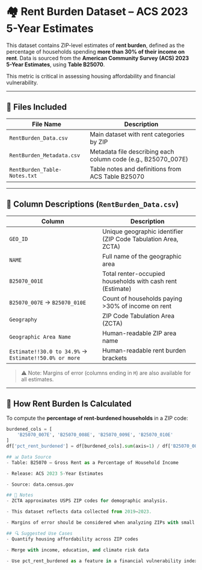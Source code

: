 # 🏘️ Rent Burden Dataset – ACS 2023 5-Year Estimates

This dataset contains ZIP-level estimates of **rent burden**, defined as the percentage of households spending **more than 30% of their income on rent**. Data is sourced from the **American Community Survey (ACS) 2023 5-Year Estimates**, using **Table B25070**.

This metric is critical in assessing housing affordability and financial vulnerability.

---

## 📂 Files Included

| File Name | Description |
|-----------|-------------|
| `RentBurden_Data.csv` | Main dataset with rent categories by ZIP |
| `RentBurden_Metadata.csv` | Metadata file describing each column code (e.g., B25070_007E) |
| `RentBurden_Table-Notes.txt` | Table notes and definitions from ACS Table B25070 |

---

## 📑 Column Descriptions (`RentBurden_Data.csv`)

| Column | Description |
|--------|-------------|
| `GEO_ID` | Unique geographic identifier (ZIP Code Tabulation Area, ZCTA) |
| `NAME` | Full name of the geographic area |
| `B25070_001E` | Total renter-occupied households with cash rent (Estimate) |
| `B25070_007E` → `B25070_010E` | Count of households paying >30% of income on rent |
| `Geography` | ZIP Code Tabulation Area (ZCTA) |
| `Geographic Area Name` | Human-readable ZIP area name |
| `Estimate!!30.0 to 34.9%` → `Estimate!!50.0% or more` | Human-readable rent burden brackets |

> ⚠️ Note: Margins of error (columns ending in `M`) are also available for all estimates.

---

## 🧠 How Rent Burden Is Calculated

To compute the **percentage of rent-burdened households** in a ZIP code:
```python
burdened_cols = [
    'B25070_007E', 'B25070_008E', 'B25070_009E', 'B25070_010E'
]
df['pct_rent_burdened'] = df[burdened_cols].sum(axis=1) / df['B25070_001E'] * 100

## 📊 Data Source
- Table: B25070 – Gross Rent as a Percentage of Household Income

- Release: ACS 2023 5-Year Estimates

- Source: data.census.gov

## 📝 Notes
- ZCTA approximates USPS ZIP codes for demographic analysis.

- This dataset reflects data collected from 2019–2023.

- Margins of error should be considered when analyzing ZIPs with small renter populations.

## 🔍 Suggested Use Cases
- Quantify housing affordability across ZIP codes

- Merge with income, education, and climate risk data

- Use pct_rent_burdened as a feature in a financial vulnerability index
